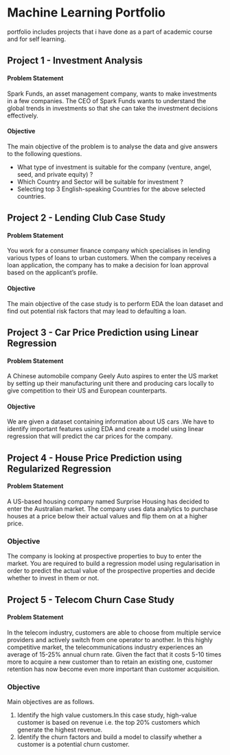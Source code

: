 # Machine Learning Portfolio

portfolio includes projects that i have done as a part of academic course and for self learning.

## Project 1 - Investment Analysis

#### Problem Statement
Spark Funds, an asset management company, wants to make investments in a few companies. The CEO of Spark Funds wants to understand the global trends in investments so that she can take the investment decisions effectively.

#### Objective
The main objective of the problem is to analyse the data and give answers to the following questions.
* What type of investment is suitable for the company (venture, angel, seed, and private equity) ?
* Which Country and Sector will be suitable for investment ?
* Selecting top 3 English-speaking Countries for the above selected countries.

## Project 2 - Lending Club Case Study

#### Problem Statement
You work for a consumer finance company which specialises in lending various types of loans to urban customers. When the company receives a loan application, the company has to make a decision for loan approval based on the applicant’s profile. 

#### Objective

The main objective of the case study is to perform EDA the loan dataset and find out potential risk factors that may lead to defaulting a loan.

## Project 3 - Car Price Prediction using Linear Regression

#### Problem Statement

A Chinese automobile company Geely Auto aspires to enter the US market by setting up their manufacturing unit there and producing cars locally to give competition to their US and European counterparts. 

#### Objective

We are given a dataset containing information about US cars .We have to identify important features using EDA and create a model using linear regression that will predict the car prices for the company.

## Project 4 - House Price Prediction using Regularized Regression

#### Problem Statement

A US-based housing company named Surprise Housing has decided to enter the Australian market. The company uses data analytics to purchase houses at a price below their actual values and flip them on at a higher price. 

### Objective

The company is looking at prospective properties to buy to enter the market. You are required to build a regression model using regularisation in order to predict the actual value of the prospective properties and decide whether to invest in them or not.

## Project 5 - Telecom Churn Case Study

#### Problem Statement

In the telecom industry, customers are able to choose from multiple service providers and actively switch from one operator to another. In this highly competitive market, the telecommunications industry experiences an average of 15-25% annual churn rate. Given the fact that it costs 5-10 times more to acquire a new customer than to retain an existing one, customer retention has now become even more important than customer acquisition.

### Objective
Main objectives are as follows.
1. Identify the high value customers.In this case study, high-value customer is based on revenue i.e. the top 20% customers which generate the highest revenue.
2. Identify the churn factors and build a model to classify whether a customer is a potential churn customer.
